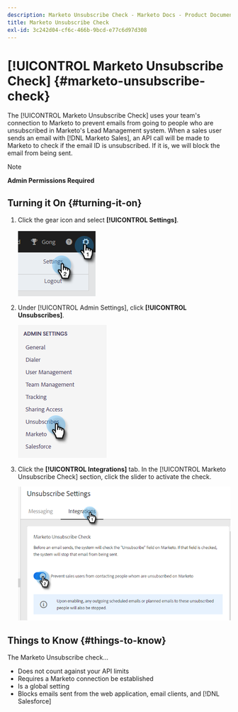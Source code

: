 ```yaml
---
description: Marketo Unsubscribe Check - Marketo Docs - Product Documentation
title: Marketo Unsubscribe Check
exl-id: 3c242d04-cf6c-466b-9bcd-e77c6d97d308
---
```

# [!UICONTROL Marketo Unsubscribe Check] {#marketo-unsubscribe-check}

The [!UICONTROL Marketo Unsubscribe Check] uses your team's connection to Marketo to prevent emails from going to people who are unsubscribed in Marketo's Lead Management system. When a sales user sends an email with [!DNL Marketo Sales], an API call will be made to Marketo to check if the email ID is unsubscribed. If it is, we will block the email from being sent.

>[!NOTE]
>
>**Admin Permissions Required**

## Turning it On {#turning-it-on}

1. Click the gear icon and select **[!UICONTROL Settings]**.

   ![](assets/marketo-unsubscribe-check-1.png)

1. Under [!UICONTROL Admin Settings], click **[!UICONTROL Unsubscribes]**.

   ![](assets/marketo-unsubscribe-check-2.png)

1. Click the **[!UICONTROL Integrations]** tab. In the [!UICONTROL Marketo Unsubscribe Check] section, click the slider to activate the check.

   ![](assets/marketo-unsubscribe-check-3.png)

## Things to Know {#things-to-know}

The Marketo Unsubscribe check...

* Does not count against your API limits
* Requires a Marketo connection be established
* Is a global setting
* Blocks emails sent from the web application, email clients, and [!DNL Salesforce]
